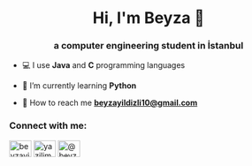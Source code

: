 <h1 align="center">Hi, I'm Beyza 👋</h1>
<h3 align="center">a computer engineering student in İstanbul</h3>

- 💻 I use **Java** and **C** programming languages

- 🌱 I’m currently learning **Python**

- 🔗 How to reach me **beyzayildizli10@gmail.com**

<h3 align="left">Connect with me:</h3>
<p align="left">
  <a href="https://www.linkedin.com/in/beyzayildizli/" target="blank"><img align="center" src="https://raw.githubusercontent.com/rahuldkjain/github-profile-readme-generator/master/src/images/icons/Social/linked-in-alt.svg" alt="beyzayildizli" height="30" width="40" /></a>
  <a href="https://www.instagram.com/yazilim.seruvenim/" target="blank"><img align="center" src="https://raw.githubusercontent.com/rahuldkjain/github-profile-readme-generator/master/src/images/icons/Social/instagram.svg" alt="yazilim.seruvenim" height="30" width="40" /></a>
  <a href="https://https://www.youtube.com/channel/UCsffngg0ftX4ErYlDqQPkAA" target="blank"><img align="center" src="https://raw.githubusercontent.com/rahuldkjain/github-profile-readme-generator/master/src/images/icons/Social/youtube.svg" alt="@beyzayildizli" height="30" width="40" /></a>
</p>
